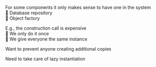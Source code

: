 For some components it only makes sense to have one in the system  
:thought_balloon: Database repository  
:thought_balloon: Object factory  

E.g., the construction call is expensive  
:thought_balloon: We only do it once  
:thought_balloon: We give everyone the same instance  

Want to prevent anyone creating additional copies  

Need to take care of lazy instantiation